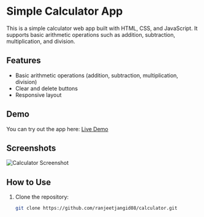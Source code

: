 # Simple Calculator App

This is a simple calculator web app built with HTML, CSS, and JavaScript. It supports basic arithmetic operations such as addition, subtraction, multiplication, and division.

## Features

- Basic arithmetic operations (addition, subtraction, multiplication, division)
- Clear and delete buttons
- Responsive layout

## Demo

You can try out the app here: [Live Demo](https://your-live-demo-link.com)

## Screenshots

![Calculator Screenshot](screenshot.png)

## How to Use

1. Clone the repository:
   ```bash
   git clone https://github.com/ranjeetjangid08/calculator.git

